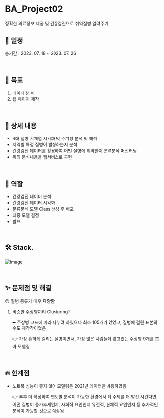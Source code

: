 # BA_Project02
정확한 의료정보 제공 및 건강검진으로 취약질병 알려주기

## 📅 일정
총기간 : 2023. 07. 18 ~ 2023. 07. 26

<br>

## 📌 목표

1. 데이터 분석
2. 웹 페이지 제작

<br>

## 📖 상세 내용

- 4대 질병 시계열 시각화 및 주기성 분석 및 해석
- 지역별 특정 질병이 발생하는지 분석
- 건강검진 데이터를 활용하여 어떤 질병에 취약한지 분류분석 머신러닝
- 위의 분석내용을 웹서비스로 구현

<br>

## 🐰 역할

- 건강검진 데이터 분석
- 건강검진 데이터 시각화
- 분류분석 모델 Class 생성 후 배포
- 최종 모델 결정
- 발표

<br>

## 🛠️ Stack.
![image](https://github.com/saeuggang10/BA_Project02/assets/78424269/fb574fd7-ec19-4628-bb86-df9dd32a72ea)

<br>

## ✨ 문제점 및 해결

😒 질병 종류가 매우 **다양함**

1. 비슷한 주상병끼리 Clusturing❔
    
    ➖ 주상병 코드에 따라 나누려 하였으나 최소 105개가 있었고, 질병에 걸린 표본의 수도 제각각이었음
    
    👉 가장 흔하게 걸리는 질병이면서, 가장 많은 사람들이 앓고있는 주상병 9개를 뽑아 모델링
    

<br>

## 🔥 한계점

- 노트북 성능이 좋지 않아 모델링은 2021년 데이터만 사용하였음
    
    👉 추후 더 확장하여 연도별 분석이 가능한 환경에서 이 주제를 더 발전 시킨다면, 어떤 질병이 증가추세인지, 사회적 요인인지 유전적, 신체적 요인인지 등 추가적인 분석이 가능할 것으로 예상됨
